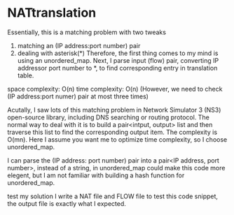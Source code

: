# NATtranslation

Essentially, this is a matching problem with two tweaks
1. matching an (IP address:port number) pair
2. dealing with asterisk(*)
Therefore, the first thing comes to my mind is using an unordered_map. Next, I parse input (flow) pair, converting IP addressor port number to *, to find corresponding entry in translation table.

space complexity: O(n)
time complexity: O(n) (However, we need to check (IP address:port numer) pair at most three times)

Acutally, I saw lots of this matching problem in Network Simulator 3 (NS3) open-source library, including DNS searching or routing protocol. The normal way to deal with it is to build a pair<intput, output> list and then traverse this list to find the corresponding output item. The complexity is O(mn).
Here I assume you want me to optimize time complexity, so I choose unordered_map.

I can parse the (IP address: port number) pair into a pair<IP address, port number>, instead of a string, in unordered_map could make this code more elegent, but I am not familiar with building a hash function for unordered_map.

test my solution
I write a NAT file and FLOW file to test this code snippet, the output file is exactly what I expected.
